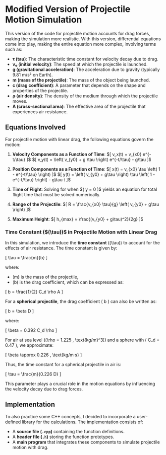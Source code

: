# Modified Version of Projectile Motion Simulation

This version of the code for projectile motion accounts for drag forces, making the simulation more realistic. With this version, differential equations come into play, making the entire equation more complex, involving terms such as:

- **τ (tau)**: The characteristic time constant for velocity decay due to drag.
- **v₀ (initial velocity)**: The speed at which the projectile is launched.
- **g (gravitational acceleration)**: The acceleration due to gravity (typically 9.81 m/s² on Earth).
- **m (mass of the projectile)**: The mass of the object being launched.
- **c (drag coefficient)**: A parameter that depends on the shape and properties of the projectile.
- **ρ (air density)**: The density of the medium through which the projectile moves.
- **A (cross-sectional area)**: The effective area of the projectile that experiences air resistance.

## Equations Involved
For projectile motion with linear drag, the following equations govern the motion:

1. **Velocity Components as a Function of Time**:
   \$[ v_x(t) = v_{x0} e^{-t/\tau} \]$
   \$[ v_y(t) = \left( v_{y0} + g \tau \right) e^{-t/\tau} - g\tau \]$

2. **Position Components as a Function of Time**:
   \$[ x(t) = v_{x0} \tau \left( 1 - e^{-t/\tau} \right) \]$
   \$[ y(t) = \left( v_{y0} + g\tau \right) \tau \left( 1 - e^{-t/\tau} \right) - g\tau t \]$

3. **Time of Flight**:
   Solving for when \$( y = 0 \)$ yields an equation for total flight time that must be solved numerically.

4. **Range of the Projectile**:
   \$[ R = \frac{v_{x0} \tau}{g} \left( v_{y0} + g\tau \right) \]$

5. **Maximum Height**:
   \$[ h_{max} = \frac{(v_{y0} + g\tau)^2}{2g} \]$

### Time Constant (\$(\tau\))$ in Projectile Motion with Linear Drag

In this simulation, we introduce the **time constant** (\(\tau\)) to account for the effects of air resistance. The time constant is given by:

\[
\tau = \frac{m}{b}
\]

where:
- \(m\) is the mass of the projectile,
- \(b\) is the drag coefficient, which can be expressed as:

\[
b = \frac{1}{2} C_d \rho A
\]

For a **spherical projectile**, the drag coefficient \( b \) can also be written as:

\[
b = \beta D
\]

where:

\[
\beta = 0.392 C_d \rho
\]

For air at sea level (\(\rho = 1.225 \, \text{kg/m}^3\)) and a sphere with \( C_d = 0.47 \), we approximate:

\[
\beta \approx 0.226 \, \text{kg/m·s}
\]

Thus, the time constant for a spherical projectile in air is:

\[
\tau = \frac{m}{0.226 D}
\]

This parameter plays a crucial role in the motion equations by influencing the velocity decay due to drag forces.


## Implementation
To also practice some C++ concepts, I decided to incorporate a user-defined library for the calculations. The implementation consists of:

- A **source file (`.cpp`)** containing the function definitions.
- A **header file (`.h`)** storing the function prototypes.
- A **main program** that integrates these components to simulate projectile motion with drag.

